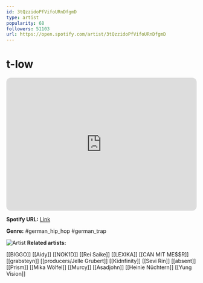 ```yaml
---
id: 3tQzzidoPfVifoURnDfgmD
type: artist
popularity: 68
followers: 51103
url: https://open.spotify.com/artist/3tQzzidoPfVifoURnDfgmD
---
```

# t-low

<iframe style="border-radius:12px" src="https://open.spotify.com/embed/artist/3tQzzidoPfVifoURnDfgmD" width="100%" height="352" frameBorder="0" allowfullscreen="" allow="autoplay; clipboard-write; encrypted-media; fullscreen; picture-in-picture" loading="lazy"></iframe>

**Spotify URL:** [Link](https://open.spotify.com/artist/3tQzzidoPfVifoURnDfgmD)

**Genre:**  #german_hip_hop #german_trap

![Artist](https://i.scdn.co/image/ab6761610000e5ebc21b65b90b13b82573c2bce1)
**Related artists:**

[[BIGGO]]
[[Aidy]]
[[NOK1D]]
[[Rei Saike]]
[[LEXIKA]]
[[CAN MIT ME$$R]]
[[grabsteyn]]
[[producers/Jelle Grubert]]
[[Kidnfinity]]
[[Sevi Rin]]
[[absent]]
[[Prism]]
[[Mika Wölfel]]
[[Murcy]]
[[Asadjohn]]
[[Heinie Nüchtern]]
[[Yung Vision]]
